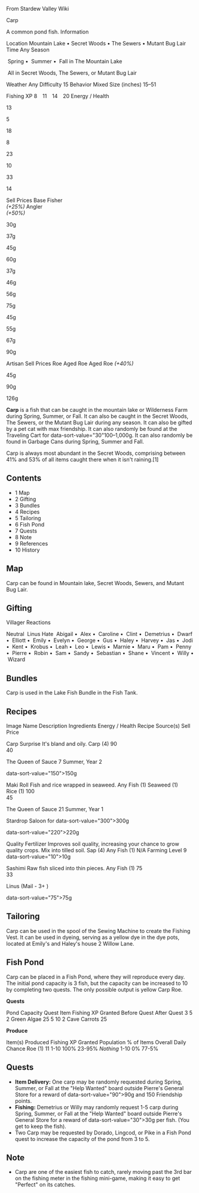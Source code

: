From Stardew Valley Wiki

Carp

A common pond fish. Information

Location Mountain Lake • Secret Woods • The Sewers • Mutant Bug Lair Time Any Season

 Spring •  Summer •  Fall in The Mountain Lake

 All in Secret Woods, The Sewers, or Mutant Bug Lair

Weather Any Difficulty 15 Behavior Mixed Size (inches) 15–51

Fishing XP 8    11    14    20 Energy / Health

13

5

18

8

23

10

33

14

Sell Prices Base Fisher  
*(+25%)* Angler  
*(+50%)*

30g

37g

45g

60g

37g

46g

56g

75g

45g

55g

67g

90g

Artisan Sell Prices Roe Aged Roe Aged Roe *(+40%)*

45g

90g

126g

**Carp** is a fish that can be caught in the mountain lake or Wilderness Farm during Spring, Summer, or Fall. It can also be caught in the Secret Woods, The Sewers, or the Mutant Bug Lair during any season. It can also be gifted by a pet cat with max friendship. It can also randomly be found at the Traveling Cart for data-sort-value="30"100–1,000g. It can also randomly be found in Garbage Cans during Spring, Summer and Fall.

Carp is always most abundant in the Secret Woods, comprising between 41% and 53% of all items caught there when it isn't raining.\[1]

## Contents

- 1 Map
- 2 Gifting
- 3 Bundles
- 4 Recipes
- 5 Tailoring
- 6 Fish Pond
- 7 Quests
- 8 Note
- 9 References
- 10 History

## Map

Carp can be found in Mountain lake, Secret Woods, Sewers, and Mutant Bug Lair.

## Gifting

Villager Reactions

Neutral  Linus Hate  Abigail •  Alex •  Caroline •  Clint •  Demetrius •  Dwarf •  Elliott •  Emily •  Evelyn •  George •  Gus •  Haley •  Harvey •  Jas •  Jodi •  Kent •  Krobus •  Leah •  Leo •  Lewis •  Marnie •  Maru •  Pam •  Penny •  Pierre •  Robin •  Sam •  Sandy •  Sebastian •  Shane •  Vincent •  Willy •  Wizard

## Bundles

Carp is used in the Lake Fish Bundle in the Fish Tank.

## Recipes

Image Name Description Ingredients Energy / Health Recipe Source(s) Sell Price

Carp Surprise It's bland and oily. Carp (4) 90  
40

The Queen of Sauce 7 Summer, Year 2

data-sort-value="150"&gt;150g

Maki Roll Fish and rice wrapped in seaweed. Any Fish (1) Seaweed (1) Rice (1) 100  
45

The Queen of Sauce 21 Summer, Year 1

Stardrop Saloon for data-sort-value="300"&gt;300g

data-sort-value="220"&gt;220g

Quality Fertilizer Improves soil quality, increasing your chance to grow quality crops. Mix into tilled soil. Sap (4) Any Fish (1) N/A Farming Level 9 data-sort-value="10"&gt;10g

Sashimi Raw fish sliced into thin pieces. Any Fish (1) 75  
33

Linus (Mail - 3+ )

data-sort-value="75"&gt;75g

## Tailoring

Carp can be used in the spool of the Sewing Machine to create the Fishing Vest. It can be used in dyeing, serving as a yellow dye in the dye pots, located at Emily's and Haley's house 2 Willow Lane.

## Fish Pond

Carp can be placed in a Fish Pond, where they will reproduce every day. The initial pond capacity is 3 fish, but the capacity can be increased to 10 by completing two quests. The only possible output is yellow Carp Roe.

**Quests**

Pond Capacity Quest Item Fishing XP Granted Before Quest After Quest 3 5 2 Green Algae 25 5 10 2 Cave Carrots 25

**Produce**

Item(s) Produced Fishing XP Granted Population % of Items Overall Daily Chance Roe (1) 11 1-10 100% 23-95% *Nothing* 1-10 0% 77-5%

## Quests

- **Item Delivery:** One carp may be randomly requested during Spring, Summer, or Fall at the "Help Wanted" board outside Pierre's General Store for a reward of data-sort-value="90"&gt;90g and 150 Friendship points.
- **Fishing:** Demetrius or Willy may randomly request 1-5 carp during Spring, Summer, or Fall at the "Help Wanted" board outside Pierre's General Store for a reward of data-sort-value="30"&gt;30g per fish. (You get to keep the fish).
- Two Carp may be requested by Dorado, Lingcod, or Pike in a Fish Pond quest to increase the capacity of the pond from 3 to 5.

## Note

- Carp are one of the easiest fish to catch, rarely moving past the 3rd bar on the fishing meter in the fishing mini-game, making it easy to get "Perfect" on its catches.
